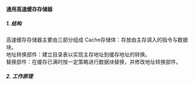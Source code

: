 #### 通用高速缓存存储器
##### 1. 结构
高速缓存存储器主要由三部分组成
Cache存储体：存放由主存调入的指令与数据块。  
地址转换部件：建立目录表以实现主存地址到缓存地址的转换。  
替换部件：在缓存已满时按一定策略进行数据块替换，并修改地址转换部件。  
##### 2. 工作原理
